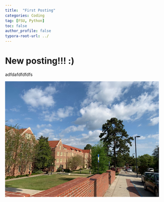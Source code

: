 ```yaml
---
title:  "First Posting"
categories: Coding
tag: [FSU, Python]
toc: false
author_profile: false
typora-root-url: ../
---
```


















# New posting!!! :)

adfdafdfdfdfs











![KakaoTalk_20210129_113109202_17](/images/2023-04-13-first/KakaoTalk_20210129_113109202_17.jpg )
